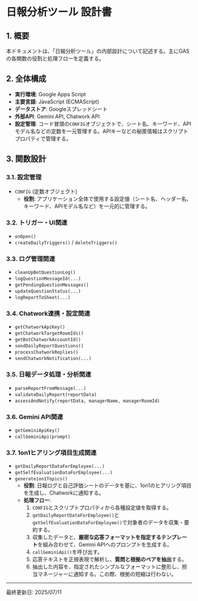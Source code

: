 # 日報分析ツール 設計書

## 1. 概要

本ドキュメントは、「日報分析ツール」の内部設計について記述する。主にGASの各関数の役割と処理フローを定義する。

## 2. 全体構成

-   **実行環境**: Google Apps Script
-   **主要言語**: JavaScript (ECMAScript)
-   **データストア**: Googleスプレッドシート
-   **外部API**: Gemini API, Chatwork API
-   **設定管理**: コード冒頭の`CONFIG`オブジェクトで、シート名、キーワード、APIモデル名などの定数を一元管理する。APIキーなどの秘匿情報はスクリプトプロパティで管理する。

## 3. 関数設計

### 3.1. 設定管理

-   `CONFIG` (定数オブジェクト)
    -   **役割**: アプリケーション全体で使用する設定値（シート名、ヘッダー名、キーワード、APIモデル名など）を一元的に管理する。

### 3.2. トリガー・UI関連

-   `onOpen()`
-   `createDailyTriggers()` / `deleteTriggers()`

### 3.3. ログ管理関連

-   `cleanUpBotQuestionLog()`
-   `logQuestionMessageId(...)`
-   `getPendingQuestionMessages()`
-   `updateQuestionStatus(...)`
-   `logReportToSheet(...)`

### 3.4. Chatwork連携・設定関連

-   `getChatworkApiKey()`
-   `getChatworkTargetRoomIds()`
-   `getBotChatworkAccountId()`
-   `sendDailyReportQuestions()`
-   `processChatworkReplies()`
-   `sendChatworkNotification(...)`

### 3.5. 日報データ処理・分析関連

-   `parseReportFromMessage(...)`
-   `validateDailyReport(reportData)`
-   `assessAndNotify(reportData, managerName, managerRoomId)`

### 3.6. Gemini API関連

-   `getGeminiApiKey()`
-   `callGeminiApi(prompt)`

### 3.7. 1on1ヒアリング項目生成関連

-   `getDailyReportDataForEmployee(...)`
-   `getSelfEvaluationDataForEmployee(...)`
-   `generate1on1Topics()`
    -   **役割**: 日報ログと自己評価シートのデータを基に、1on1のヒアリング項目を生成し、Chatworkに通知する。
    -   **処理フロー**:
        1.  `CONFIG`とスクリプトプロパティから各種設定値を取得する。
        2.  `getDailyReportDataForEmployee()`と`getSelfEvaluationDataForEmployee()`で対象者のデータを収集・要約する。
        3.  収集したデータと、**厳密な応答フォーマットを指定するテンプレート**を組み合わせて、Gemini APIへのプロンプトを生成する。
        4.  `callGeminiApi()`を呼び出す。
        5.  応答テキストを正規表現で解析し、**質問と根拠のペアを抽出**する。
        6.  抽出した内容を、指定されたシンプルなフォーマットに整形し、担当マネージャーに通知する。この際、根拠の短縮は行わない。

---
最終更新日: 2025/07/11